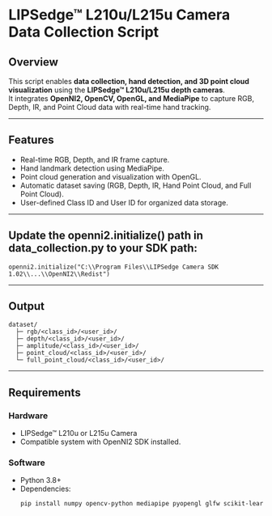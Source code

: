 # LIPSedge™ L210u/L215u Camera Data Collection Script

## Overview
This script enables **data collection, hand detection, and 3D point cloud visualization** using the **LIPSedge™ L210u/L215u depth cameras**.  
It integrates **OpenNI2, OpenCV, OpenGL, and MediaPipe** to capture RGB, Depth, IR, and Point Cloud data with real-time hand tracking.

---

## Features
- Real-time RGB, Depth, and IR frame capture.
- Hand landmark detection using MediaPipe.
- Point cloud generation and visualization with OpenGL.
- Automatic dataset saving (RGB, Depth, IR, Hand Point Cloud, and Full Point Cloud).
- User-defined Class ID and User ID for organized data storage.

---
## Update the openni2.initialize() path in data_collection.py to your SDK path:
```
openni2.initialize("C:\\Program Files\\LIPSedge Camera SDK 1.02\\...\\OpenNI2\\Redist")
```
---
## Output 
```
dataset/
  ├─ rgb/<class_id>/<user_id>/
  ├─ depth/<class_id>/<user_id>/
  ├─ amplitude/<class_id>/<user_id>/
  ├─ point_cloud/<class_id>/<user_id>/
  └─ full_point_cloud/<class_id>/<user_id>/
```
---

## Requirements
### Hardware
- LIPSedge™ L210u or L215u Camera
- Compatible system with OpenNI2 SDK installed.

### Software
- Python 3.8+
- Dependencies:
  ```bash
  pip install numpy opencv-python mediapipe pyopengl glfw scikit-learn
